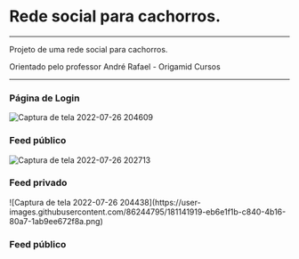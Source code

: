 <h1>Rede social para cachorros.</h1>
<hr>
<p>Projeto de uma rede social para cachorros.</p>
<p>Orientado pelo professor André Rafael - Origamid Cursos<p/>
<hr>
<h3>Página de Login</h3>

![Captura de tela 2022-07-26 204609](https://user-images.githubusercontent.com/86244795/181140521-40388b9c-afe0-4e61-a052-a2fe597f4ffe.png)

<h3>Feed público</h3>

![Captura de tela 2022-07-26 202713](https://user-images.githubusercontent.com/86244795/181141720-073ae45b-66c0-4ee8-a5ac-bf9b4b6a189a.png)

<h3>Feed privado</h3>
![Captura de tela 2022-07-26 204438](https://user-images.githubusercontent.com/86244795/181141919-eb6e1f1b-c840-4b16-80a7-1ab9ee672f8a.png)

<h3>Feed público</h3>
